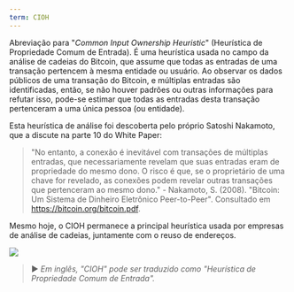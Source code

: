 ```yaml
---
term: CIOH
---
```


Abreviação para "*Common Input Ownership Heuristic*" (Heurística de Propriedade Comum de Entrada). É uma heurística usada no campo da análise de cadeias do Bitcoin, que assume que todas as entradas de uma transação pertencem à mesma entidade ou usuário. Ao observar os dados públicos de uma transação do Bitcoin, e múltiplas entradas são identificadas, então, se não houver padrões ou outras informações para refutar isso, pode-se estimar que todas as entradas desta transação pertenceram a uma única pessoa (ou entidade).

Esta heurística de análise foi descoberta pelo próprio Satoshi Nakamoto, que a discute na parte 10 do White Paper:

> "No entanto, a conexão é inevitável com transações de múltiplas entradas, que necessariamente revelam que suas entradas eram de propriedade do mesmo dono. O risco é que, se o proprietário de uma chave for revelado, as conexões podem revelar outras transações que pertenceram ao mesmo dono." - Nakamoto, S. (2008). "Bitcoin: Um Sistema de Dinheiro Eletrônico Peer-to-Peer". Consultado em https://bitcoin.org/bitcoin.pdf.

Mesmo hoje, o CIOH permanece a principal heurística usada por empresas de análise de cadeias, juntamente com o reuso de endereços.

![](../../dictionnaire/assets/13.png)

> ► *Em inglês, "CIOH" pode ser traduzido como "Heurística de Propriedade Comum de Entrada".*